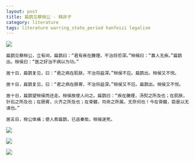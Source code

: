 ```yaml
---
layout: post
title: 扁鹊见蔡桓公 - 韩非子
category: literature
tags: literature warring_state_period hanfeizi legalism
---
```

![](https://cdn.kelu.org/blog/tags/literature.jpg)

    扁鹊见蔡桓公，立有间，扁鹊曰：“君有疾在腠理，不治将恐深。”桓候曰：“寡人无疾。”扁鹊出。桓侯曰：“医之好治不病以为功。”

    居十日，扁鹊复见，曰：“君之病在肌肤，不治将益深。”桓侯不应。扁鹊出。桓侯又不悦。

    居十日，扁鹊复见，曰：“君之病在肠胃，不治将益深。”桓侯又不应。扁鹊出。桓侯又不悦。

    居十日，扁鹊望桓侯而还走。桓侯故使人问之。扁鹊曰：“疾在腠理，汤熨之所及也；在肌肤，针石之所及也；在肠胃，火齐之所及也；在骨髓，司命之所属，无奈何也！今在骨髓，臣是以无请也。” 

    居五日，桓公体痛；使人索扁鹊，已逃秦矣。桓侯遂死。 

![](https://cdn.kelu.org/blog/2017/02/bianque/1.jpg)

![](https://cdn.kelu.org/blog/2017/02/bianque/2.jpg)

![](https://cdn.kelu.org/blog/2017/02/bianque/3.jpg)
